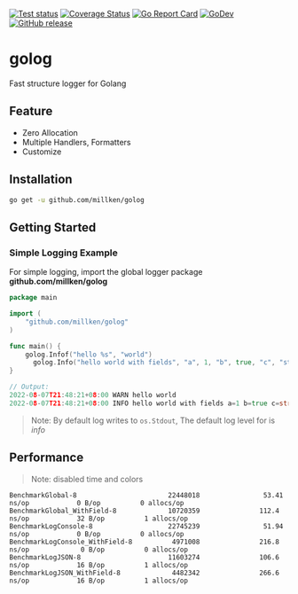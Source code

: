 [![Test status](https://github.com/millken/golog/actions/workflows/test.yml/badge.svg?branch=main)](https://github.com/millken/golog/actions?workflow=test)
[![Coverage Status](https://coveralls.io/repos/github/millken/golog/badge.svg?branch=main)](https://coveralls.io/github/millken/golog?branch=main)
[![Go Report Card](https://goreportcard.com/badge/github.com/millken/golog)](https://goreportcard.com/report/github.com/millken/golog)
[![GoDev](https://img.shields.io/badge/go.dev-reference-007d9c?logo=go&logoColor=white)](https://pkg.go.dev/github.com/millken/golog)
[![GitHub release](https://img.shields.io/github/release/millken/golog.svg)](https://github.com/millken/golog/releases)
# golog
Fast structure logger for Golang

## Feature
  - Zero Allocation
  - Multiple Handlers, Formatters
  - Customize 

## Installation

```bash
go get -u github.com/millken/golog
```

## Getting Started

### Simple Logging Example

For simple logging, import the global logger package **github.com/millken/golog**

```go
package main

import (
    "github.com/millken/golog"
)

func main() {
    golog.Infof("hello %s", "world")
	  golog.Info("hello world with fields", "a", 1, "b", true, "c", "string")
}

// Output: 
2022-08-07T21:48:21+08:00 WARN hello world
2022-08-07T21:48:21+08:00 INFO hello world with fields a=1 b=true c=string
```

> Note: By default log writes to `os.Stdout`, The default log level for is *info*

## Performance 
> Note: disabled time and colors

```
BenchmarkGlobal-8                       22448018                53.41 ns/op            0 B/op          0 allocs/op
BenchmarkGlobal_WithField-8             10720359               112.4 ns/op            32 B/op          1 allocs/op
BenchmarkLogConsole-8                   22745239                51.94 ns/op            0 B/op          0 allocs/op
BenchmarkLogConsole_WithField-8          4971008               216.8 ns/op             0 B/op          0 allocs/op
BenchmarkLogJSON-8                      11603274               106.6 ns/op            16 B/op          1 allocs/op
BenchmarkLogJSON_WithField-8             4482342               266.6 ns/op            16 B/op          1 allocs/op
```